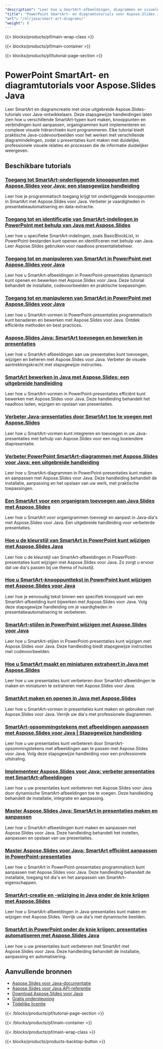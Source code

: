 ```yaml
---
"description": "Leer hoe u SmartArt-afbeeldingen, diagrammen en visuele hiërarchieën in PowerPoint kunt maken en aanpassen met Aspose.Slides Java-zelfstudies."
"title": "PowerPoint SmartArt- en diagramtutorials voor Aspose.Slides Java"
"url": "/nl/java/smart-art-diagrams/"
"weight": 8
---
```


{{< blocks/products/pf/main-wrap-class >}}

{{< blocks/products/pf/main-container >}}

{{< blocks/products/pf/tutorial-page-section >}}
# PowerPoint SmartArt- en diagramtutorials voor Aspose.Slides Java

Leer SmartArt en diagramcreatie met onze uitgebreide Aspose.Slides-tutorials voor Java-ontwikkelaars. Deze stapsgewijze handleidingen laten zien hoe u verschillende SmartArt-typen kunt maken, knooppunten en verbindingen kunt aanpassen, organigrammen kunt implementeren en complexe visuele hiërarchieën kunt programmeren. Elke tutorial biedt praktische Java-codevoorbeelden voor het werken met verschillende diagramindelingen, zodat u presentaties kunt maken met duidelijke, professionele visuele relaties en processen die de informatie duidelijker weergeven.

## Beschikbare tutorials

### [Toegang tot SmartArt-onderliggende knooppunten met Aspose.Slides voor Java: een stapsgewijze handleiding](./access-smartart-child-nodes-aspose-slidess-java/)
Leer hoe je programmatisch toegang krijgt tot onderliggende knooppunten in SmartArt met Aspose.Slides voor Java. Verbeter je vaardigheden in presentatieautomatisering en data-extractie.

### [Toegang tot en identificatie van SmartArt-indelingen in PowerPoint met behulp van Java met Aspose.Slides](./aspose-slides-java-smartart-layout-access/)
Leer hoe u specifieke SmartArt-indelingen, zoals BasicBlockList, in PowerPoint-bestanden kunt openen en identificeren met behulp van Java. Leer Aspose.Slides gebruiken voor naadloos presentatiebeheer.

### [Toegang tot en manipuleren van SmartArt in PowerPoint met Aspose.Slides voor Java](./access-smartart-powerpoint-aspose-slides-java/)
Leer hoe u SmartArt-afbeeldingen in PowerPoint-presentaties dynamisch kunt openen en bewerken met Aspose.Slides voor Java. Deze tutorial behandelt de installatie, codevoorbeelden en praktische toepassingen.

### [Toegang tot en manipuleren van SmartArt in PowerPoint met Aspose.Slides voor Java](./access-smartart-aspose-slides-java/)
Leer hoe u SmartArt-vormen in PowerPoint-presentaties programmatisch kunt benaderen en bewerken met Aspose.Slides voor Java. Ontdek efficiënte methoden en best practices.

### [Aspose.Slides Java: SmartArt toevoegen en bewerken in presentaties](./aspose-slides-java-smartart-manipulation/)
Leer hoe u SmartArt-afbeeldingen aan uw presentaties kunt toevoegen, wijzigen en beheren met Aspose.Slides voor Java. Verbeter de visuele aantrekkingskracht met stapsgewijze instructies.

### [SmartArt bewerken in Java met Aspose.Slides: een uitgebreide handleiding](./edit-smartart-java-aspose-slides/)
Leer hoe u SmartArt-vormen in PowerPoint-presentaties efficiënt kunt bewerken met Aspose.Slides voor Java. Deze handleiding behandelt het naadloos laden, wijzigen en opslaan van presentaties.

### [Verbeter Java-presentaties door SmartArt toe te voegen met Aspose.Slides](./aspose-slides-java-smartart-presentation-enhancement/)
Leer hoe u SmartArt-vormen kunt integreren en toevoegen in uw Java-presentaties met behulp van Aspose.Slides voor een nog boeiendere diapresentatie.

### [Verbeter PowerPoint SmartArt-diagrammen met Aspose.Slides voor Java: een uitgebreide handleiding](./enhance-powerpoint-smartart-aspose-slides-java/)
Leer hoe u SmartArt-diagrammen in PowerPoint-presentaties kunt maken en aanpassen met Aspose.Slides voor Java. Deze handleiding behandelt de installatie, aanpassing en het opslaan van uw werk, met praktische toepassingen.

### [Een SmartArt voor een organigram toevoegen aan Java Slides met Aspose.Slides](./aspose-slides-java-add-organization-chart-smartart/)
Leer hoe u SmartArt voor organigrammen toevoegt en aanpast in Java-dia's met Aspose.Slides voor Java. Een uitgebreide handleiding voor verbeterde presentaties.

### [Hoe u de kleurstijl van SmartArt in PowerPoint kunt wijzigen met Aspose.Slides Java](./change-smartart-color-style-powerpoint-java/)
Leer hoe u de kleurstijl van SmartArt-afbeeldingen in PowerPoint-presentaties kunt wijzigen met Aspose.Slides voor Java. Zo zorgt u ervoor dat uw dia's passen bij uw thema of huisstijl.

### [Hoe u SmartArt-knooppunttekst in PowerPoint kunt wijzigen met Aspose.Slides voor Java](./change-smartart-node-text-aspose-slides-java/)
Leer hoe je eenvoudig tekst binnen een specifiek knooppunt van een SmartArt-afbeelding kunt bijwerken met Aspose.Slides voor Java. Volg deze stapsgewijze handleiding om je vaardigheden in presentatieautomatisering te verbeteren.

### [SmartArt-stijlen in PowerPoint wijzigen met Aspose.Slides voor Java](./change-smartart-styles-powerpoint-aspose-slides-java/)
Leer hoe u SmartArt-stijlen in PowerPoint-presentaties kunt wijzigen met Aspose.Slides voor Java. Deze handleiding biedt stapsgewijze instructies met codevoorbeelden.

### [Hoe u SmartArt maakt en miniaturen extraheert in Java met Aspose.Slides](./create-smartart-extract-thumbnails-java/)
Leer hoe u uw presentaties kunt verbeteren door SmartArt-afbeeldingen te maken en miniaturen te extraheren met Aspose.Slides voor Java.

### [SmartArt maken en openen in Java met Aspose.Slides](./aspose-slides-java-smartart-creation-access/)
Leer hoe u SmartArt-vormen in presentaties kunt maken en gebruiken met Aspose.Slides voor Java. Verrijk uw dia's met professionele diagrammen.

### [SmartArt-opsommingstekens met afbeeldingen aanpassen met Aspose.Slides voor Java | Stapsgewijze handleiding](./customize-smartart-bullets-images-aspose-slides-java/)
Leer hoe u uw presentaties kunt verbeteren door SmartArt-opsommingstekens met afbeeldingen aan te passen met Aspose.Slides voor Java. Volg deze stapsgewijze handleiding voor een professionele uitstraling.

### [Implementeer Aspose.Slides voor Java: verbeter presentaties met SmartArt-afbeeldingen](./implement-java-aspose-slides-smartart-presentations/)
Leer hoe u uw presentaties kunt verbeteren met Aspose.Slides voor Java door dynamische SmartArt-afbeeldingen toe te voegen. Deze handleiding behandelt de installatie, integratie en aanpassing.

### [Master Aspose.Slides Java: SmartArt in presentaties maken en aanpassen](./aspose-slides-java-smartart-tutorial/)
Leer hoe u SmartArt-afbeeldingen kunt maken en aanpassen met Aspose.Slides voor Java. Deze handleiding behandelt het instellen, aanpassen en opslaan van uw presentaties.

### [Master Aspose.Slides voor Java: SmartArt efficiënt aanpassen in PowerPoint-presentaties](./efficiently-modify-smartart-aspose-slides-java/)
Leer hoe u SmartArt in PowerPoint-presentaties programmatisch kunt aanpassen met Aspose.Slides voor Java. Deze handleiding behandelt de installatie, toegang tot dia's en het aanpassen van SmartArt-eigenschappen.

### [SmartArt-creatie en -wijziging in Java onder de knie krijgen met Aspose.Slides](./create-modify-smartart-java-aspose-slides/)
Leer hoe u SmartArt-afbeeldingen in Java-presentaties kunt maken en wijzigen met Aspose.Slides. Verrijk uw dia's met dynamische beelden.

### [SmartArt in PowerPoint onder de knie krijgen: presentaties automatiseren met Aspose.Slides Java](./master-smartart-powerpoint-aspose-slides-java/)
Leer hoe u uw presentaties kunt verbeteren met SmartArt met Aspose.Slides voor Java. Deze handleiding behandelt de installatie, aanpassing en automatisering.

## Aanvullende bronnen

- [Aspose.Slides voor Java-documentatie](https://docs.aspose.com/slides/java/)
- [Aspose.Slides voor Java API-referentie](https://reference.aspose.com/slides/java/)
- [Download Aspose.Slides voor Java](https://releases.aspose.com/slides/java/)
- [Gratis ondersteuning](https://forum.aspose.com/)
- [Tijdelijke licentie](https://purchase.aspose.com/temporary-license/)

{{< /blocks/products/pf/tutorial-page-section >}}

{{< /blocks/products/pf/main-container >}}

{{< /blocks/products/pf/main-wrap-class >}}

{{< blocks/products/products-backtop-button >}}